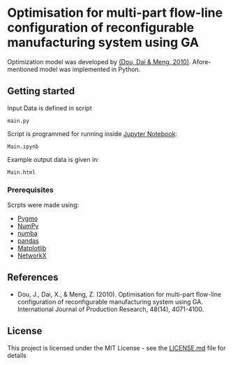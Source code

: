 # Optimisation for multi-part flow-line configuration of reconfigurable manufacturing system using GA

Optimization model was developed by [(Dou, Dai & Meng, 2010)](#references).
Afore-mentioned model was implemented in Python.

## Getting started

Input Data is defined in script

```
main.py
```

Script is programmed for running inside [Jupyter Notebook](https://jupyter.org/):

```
Main.ipynb
```

Example output data is given in:

```
Main.html
```

### Prerequisites

Scrpts were made using:
* [Pygmo](https://esa.github.io/pagmo2/)
* [NumPy](https://github.com/numpy/numpy)
* [numba](https://github.com/numba/numba)
* [pandas](https://github.com/pandas-dev/pandas)
* [Matplotlib](https://github.com/matplotlib/matplotlib)
* [NetworkX](https://github.com/networkx)

## References

* Dou, J., Dai, X., & Meng, Z. (2010). Optimisation for multi-part flow-line configuration of reconfigurable manufacturing system using GA. International Journal of Production Research, 48(14), 4071-4100.

## License

This project is licensed under the MIT License - see the [LICENSE.md](LICENSE.md) file for details
